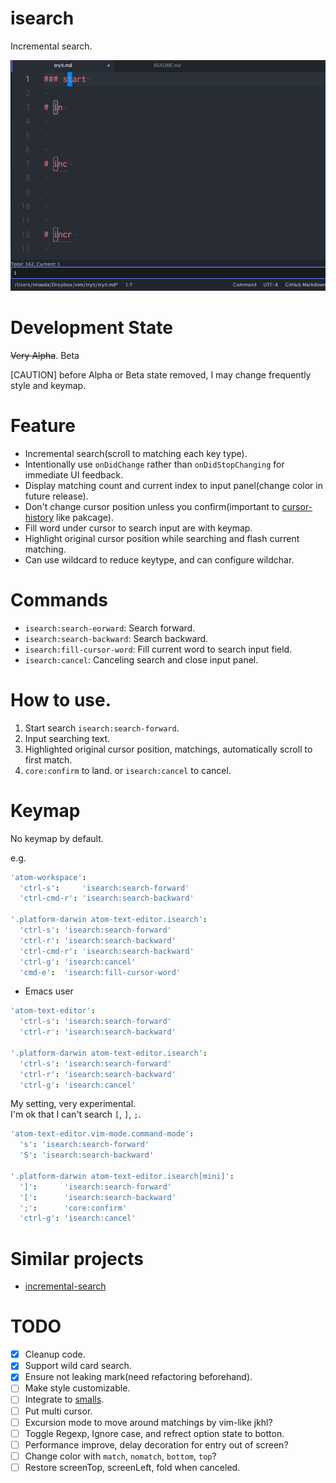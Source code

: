 # isearch

Incremental search.

![gif](https://raw.githubusercontent.com/t9md/t9md/f7f57e9b165c36d4fc3bd6bc3dd10614264f189f/img/atom-isearch.gif)

# Development State
~~Very Alpha~~. Beta

[CAUTION] before Alpha or Beta state removed,
I may change frequently style and keymap.

# Feature

* Incremental search(scroll to matching each key type).
* Intentionally use `onDidChange` rather than `onDidStopChanging` for immediate UI feedback.
* Display matching count and current index to input panel(change color in future release).
* Don't change cursor position unless you confirm(important to [cursor-history](https://atom.io/packages/cursor-history) like pakcage).
* Fill word under cursor to search input are with keymap.
* Highlight original cursor position while searching and flash current matching.
* Can use wildcard to reduce keytype, and can configure wildchar.

# Commands

* `isearch:search-eorward`: Search forward.
* `isearch:search-backward`: Search backward.
* `isearch:fill-cursor-word`: Fill current word to search input field.
* `isearch:cancel`: Canceling search and close input panel.

# How to use.

1. Start search `isearch:search-forward`.
2. Input searching text.
3. Highlighted original cursor position, matchings, automatically scroll to first match.
4. `core:confirm` to land. or `isearch:cancel` to cancel.

# Keymap

No keymap by default.

e.g.

```coffeescript
'atom-workspace':
  'ctrl-s':     'isearch:search-forward'
  'ctrl-cmd-r': 'isearch:search-backward'

'.platform-darwin atom-text-editor.isearch':
  'ctrl-s': 'isearch:search-forward'
  'ctrl-r': 'isearch:search-backward'
  'ctrl-cmd-r': 'isearch:search-backward'
  'ctrl-g': 'isearch:cancel'
  'cmd-e':  'isearch:fill-cursor-word'
```

* Emacs user

```coffeescript
'atom-text-editor':
  'ctrl-s': 'isearch:search-forward'
  'ctrl-r': 'isearch:search-backward'

'.platform-darwin atom-text-editor.isearch':
  'ctrl-s': 'isearch:search-forward'
  'ctrl-r': 'isearch:search-backward'
  'ctrl-g': 'isearch:cancel'
```

My setting, very experimental.  
I'm ok that I can't search `[`, `]`, `;`.

```coffeescript
'atom-text-editor.vim-mode.command-mode':
  's': 'isearch:search-forward'
  'S': 'isearch:search-backward'

'.platform-darwin atom-text-editor.isearch[mini]':
  ']':      'isearch:search-forward'
  '[':      'isearch:search-backward'
  ';':      'core:confirm'
  'ctrl-g': 'isearch:cancel'
```

# Similar projects

* [incremental-search](https://atom.io/packages/incremental-search)

# TODO

* [x] Cleanup code.
* [x] Support wild card search.
* [x] Ensure not leaking mark(need refactoring beforehand).
* [ ] Make style customizable.
* [ ] Integrate to [smalls](https://atom.io/packages/smalls).
* [ ] Put multi cursor.
* [ ] Excursion mode to move around matchings by vim-like jkhl?
* [ ] Toggle Regexp, Ignore case, and refrect option state to botton.
* [ ] Performance improve, delay decoration for entry out of screen?
* [ ] Change color with `match`, `nomatch`, `bottom`, `top`?
* [ ] Restore screenTop, screenLeft, fold when canceled.
